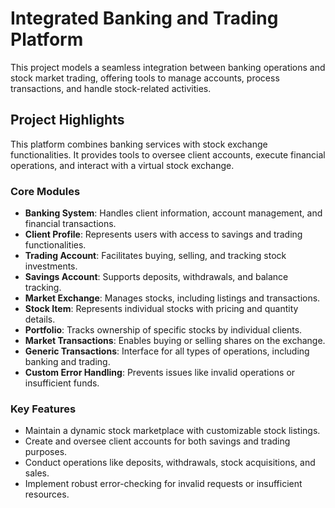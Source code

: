 # Integrated Banking and Trading Platform

This project models a seamless integration between banking operations and stock market trading, offering tools to manage accounts, process transactions, and handle stock-related activities.

## Project Highlights

This platform combines banking services with stock exchange functionalities. It provides tools to oversee client accounts, execute financial operations, and interact with a virtual stock exchange.

### Core Modules

- **Banking System**: Handles client information, account management, and financial transactions.
- **Client Profile**: Represents users with access to savings and trading functionalities.
- **Trading Account**: Facilitates buying, selling, and tracking stock investments.
- **Savings Account**: Supports deposits, withdrawals, and balance tracking.
- **Market Exchange**: Manages stocks, including listings and transactions.
- **Stock Item**: Represents individual stocks with pricing and quantity details.
- **Portfolio**: Tracks ownership of specific stocks by individual clients.
- **Market Transactions**: Enables buying or selling shares on the exchange.
- **Generic Transactions**: Interface for all types of operations, including banking and trading.
- **Custom Error Handling**: Prevents issues like invalid operations or insufficient funds.

### Key Features

- Maintain a dynamic stock marketplace with customizable stock listings.
- Create and oversee client accounts for both savings and trading purposes.
- Conduct operations like deposits, withdrawals, stock acquisitions, and sales.
- Implement robust error-checking for invalid requests or insufficient resources.
